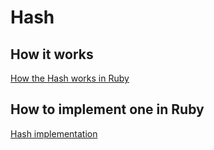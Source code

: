 # Hash

## How it works

[How the Hash works in Ruby][1]

## How to implement one in Ruby

[Hash implementation][2]



[1]: http://www.gotealeaf.com/blog/how-the-hash-works-in-ruby 
[2]: http://www.confreaks.com/videos/4153-gogaruco2014-reimplementing-ruby-s-hash